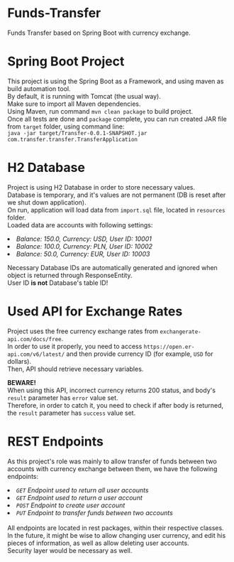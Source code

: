 # Funds-Transfer
Funds Transfer based on Spring Boot with currency exchange.

# Spring Boot Project
This project is using the Spring Boot as a Framework, and using maven as build automation tool.  
By default, it is running with Tomcat (the usual way).  
Make sure to import all Maven dependencies.  
Using Maven, run command `mvn clean package` to build project.  
Once all tests are done and `package` complete, you can run created JAR file from `target` folder, using command line:  
`java -jar target/Transfer-0.0.1-SNAPSHOT.jar com.transfer.transfer.TransferApplication`


# H2 Database
Project is using H2 Database in order to store necessary values.  
Database is temporary, and it's values are not permanent (DB is reset after we shut down application).  
On run, application will load data from `import.sql` file, located in `resources` folder.  
Loaded data are accounts with following settings:  
<i><li>Balance: 150.0, Currency: USD, User ID: 10001</li></i>
<i><li>Balance: 100.0, Currency: PLN, User ID: 10002</li></i>
<i><li>Balance: 50.0, Currency: EUR, User ID: 10003</li></i>  

Necessary Database IDs are automatically generated and ignored when object is returned through ResponseEntity.  
User ID <b>is not</b> Database's table ID!

# Used API for Exchange Rates
Project uses the free currency exchange rates from `exchangerate-api.com/docs/free`.  
In order to use it properly, you need to access `https://open.er-api.com/v6/latest/` 
and then provide currency ID (for example, `USD` for dollars).  
Then, API should retrieve necessary variables.

<b>BEWARE!</b>  
When using this API, incorrect currency returns 200 status, and body's `result` parameter has `error` value set.  
Therefore, in order to catch it, you need to check if after body is returned, the `result` parameter has `success` value set.

# REST Endpoints
As this project's role was mainly to allow transfer of funds between two accounts with currency exchange 
between them, we have the following endpoints:
<i><li>`GET` Endpoint used to return all user accounts</li></i>
<i><li>`GET` Endpoint used to return a user account</li></i>
<i><li>`POST` Endpoint to create user account</li></i>
<i><li>`PUT` Endpoint to transfer funds between two accounts</li></i>  
All endpoints are located in rest packages, within their respective classes.  
In the future, it might be wise to allow changing user currency, and edit his pieces of information,
as well as allow deleting user accounts.  
Security layer would be necessary as well.